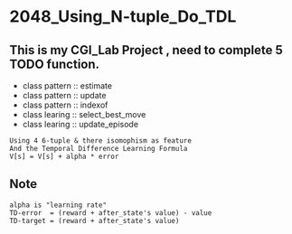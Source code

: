 # 2048_Using_N-tuple_Do_TDL

## This is my CGI_Lab Project , need to complete 5 TODO function.

* class pattern :: estimate
* class pattern :: update
* class pattern :: indexof
* class learing :: select_best_move
* class learing :: update_episode
```
Using 4 6-tuple & there isomophism as feature 
And the Temporal Difference Learning Formula 
V[s] = V[s] + alpha * error
```

## Note 
```
alpha is "learning rate"
TD-error  = (reward + after_state's value) - value
TD-target = (reward + after_state's value)


